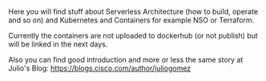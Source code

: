 Here you will find stuff about Serverless Architecture (how to build, operate and so on) and Kubernetes and Containers for example NSO or Terraform.

Currently the containers are not uploaded to dockerhub (or not publish) but will be linked in the next days.

Also you can find good introduction and more or less the same story at Julio's Blog: https://blogs.cisco.com/author/juliogomez
